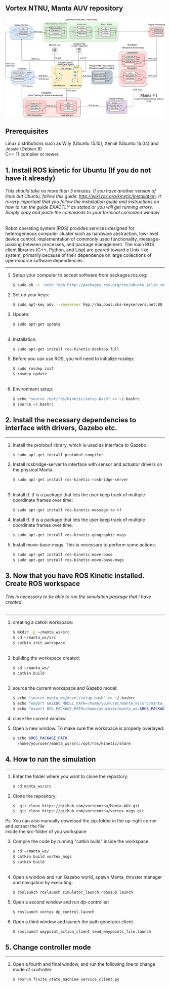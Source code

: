 ## Vortex NTNU, Manta AUV repository

![MANTA](docs/manta_v1.png)

## Prerequisites

Linux distributions such as Wily (Ubuntu 15.10), Xenial (Ubuntu 16.04) and Jessie (Debian 8)<br />
C++ 11 compiler or newer.

## 1. Install ROS kinetic for Ubuntu (If you do not have it already) ##

###### This should take no more than 3 minutes. If you have another version of linux but Ubuntu, follow this guide: http://wiki.ros.org/kinetic/Installation. It is very important that you follow the installation guide and instructions on how to run the guide EXACTLY as stated or you will get running errors. Simply copy and paste the commands to your terminal command window ######

Robot operating system (ROS) provides services designed for heterogeneous computer cluster such as hardware abstraction, low-level device control, implementation of commonly used functionality, message-passing between processes, and package management. The main ROS client libraries (C++, Python, and Lisp) are geared toward a Unix-like system, primarily because of their dependence on large collections of open-source software dependencies.


-------------------------

1. Setup your computer to accept software from packages.ros.org:
	```bash
	$ sudo sh -c 'echo "deb http://packages.ros.org/ros/ubuntu $(lsb_release -sc) main" > /etc/apt/sources.list.d/ros-latest.list'
	```

2. Set up your keys:
	```bash
	$ sudo apt-key adv --keyserver hkp://ha.pool.sks-keyservers.net:80 --recv-key 421C365BD9FF1F717815A3895523BAEEB01FA116
	```

3. Update:
	```bash
	$ sudo apt-get update
  
4. Installation:
	```bash
	$ sudo apt-get install ros-kinetic-desktop-full
	```

5. Before you can use ROS, you will need to initialize rosdep: 
	```bash
	$ sudo rosdep init
	$ rosdep update
  

6. Environment setup:
	```bash
	$ echo "source /opt/ros/kinetic/setup.bash" >> ~/.bashrc
	$ source ~/.bashrc

## 2. Install the necessary dependencies to interface with drivers, Gazebo etc. ##
-------------------------

1. Install the protobuf library, which is used as interface to Gazebo.:
	```bash
	$ sudo apt-get install protobuf-compiler

2. Install rosbridge-server to interface with sensor and actuator drivers on the physical Manta.
	```bash
	$ sudo apt-get install ros-kinetic-rosbridge-server
  
3. Install tf. tf is a package that lets the user keep track of multiple coordinate frames over time:
	```bash
	$ sudo apt-get install ros-kinetic-message-to-tf

4. Install tf. tf is a package that lets the user keep track of multiple coordinate frames over time:
	```bash
	$ sudo apt-get install ros-kinetic-geographic-msgs

5. Install move-base-msgs. This is necessary to perform some actions:
	```bash
	$ sudo apt-get install ros-kinetic-move-base
	$ sudo apt-get install ros-kinetic-move-base-msgs 

## 3. Now that you have ROS Kinetic installed. Create ROS workspace ##
###### This is necessary to be able to run the simulation package that I have created
-------------------------

1. creating a catkin workspace:
	```bash
	$ mkdir -p ~/manta_ws/src
	$ cd ~/manta_ws/src
	$ catkin_init_workspace
  
2. building the workspace created:
	```bash
	$ cd ~/manta_ws/
	$ catkin build
  
3. source the current workspace and Gazebo model:
	```bash
	$ echo "source manta_ws/devel/setup.bash" >> ~/.bashrc
	$ echo "export GAZEBO_MODEL_PATH=/home/youruser/manta_ws/src/manta_gazebo:$GAZEBO_MODEL_PATH" >> ~/.bashrc 
	$ echo "export ROS_PACKAGE_PATH=/home/youruser/manta_ws:$ROS_PACKAGE_PATH" >> ~/.bashrc

	
3. close the current window.

4. Open a new window. To make sure the workspace is properly overlayed:
	```bash
	$ echo $ROS_PACKAGE_PATH
	  /home/youruser/manta_ws/src:/opt/ros/kinetic/share 


## 4. How to run the simulation ##
-------------------------
1. Enter the folder where you want to clone the repostory:
	```bash
	$ cd manta_ws/src
	```

2. Clone the repository: 
	```bash
	$  git clone https://github.com/vortexntnu/Manta-AUV.git
	$  git clone https://github.com/vortexntnu/vortex_msgs.git
	```
Ps. You can also manually download the zip-folder in the up-right corner and extract the file <br />
inside the src-folder of you workspace

3. Compile the code by running "catkin build" inside the workspace:
	```bash
	$ cd ~/manta_ws/
	$ catkin build vortex_msgs
	$ catkin build
  
4. Open a window and run Gazebo world, spawn Manta, thruster manager and navigation by executing: 
	```bash
	$ roslaunch roslaunch simulator_launch robosub.launch 
	```

5. Open a second window and run dp-controller:
	```bash
	$ roslaunch vortex dp_control.launch 
	```
  
6. Open a third window and launch the path generator client.
	```bash
	$ roslaunch waypoint_action_client send_waypoints_file.launch
	```
## 5. Change controller mode ##
-------------------------
1. Open a fourth and final window, and run the following line to change mode of controller:
	```bash
	$ rosrun finite_state_machine service_client.py
	```



